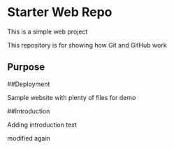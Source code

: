 # Starter Web Repo

This is a simple web project

This repository is for showing how Git and GitHub work

## Purpose

##Deployment

Sample website with plenty of files for demo

##Introduction

Adding introduction text

modified again